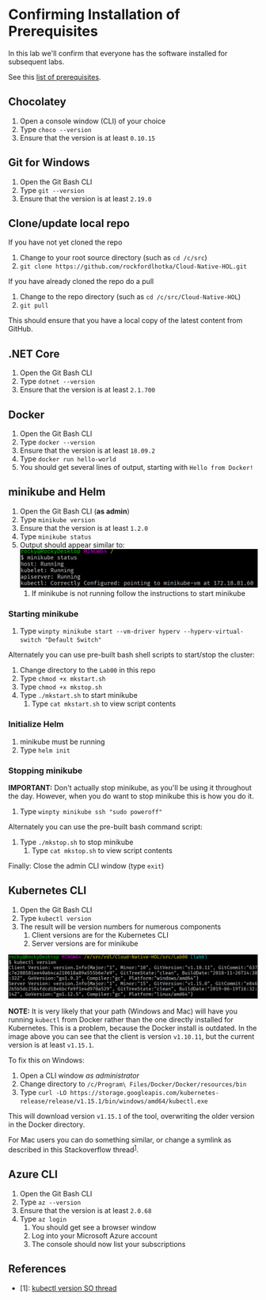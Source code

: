 # Confirming Installation of Prerequisites

In this lab we'll confirm that everyone has the software installed for subsequent labs.

See this [list of prerequisites](https://github.com/rockfordlhotka/Cloud-Native-HOL/blob/master/docs/prerequisites.md).

## Chocolatey

1. Open a console window (CLI) of your choice
1. Type `choco --version`
1. Ensure that the version is at least `0.10.15`

## Git for Windows

1. Open the Git Bash CLI
1. Type `git --version`
1. Ensure that the version is at least `2.19.0`

## Clone/update local repo

If you have not yet cloned the repo

1. Change to your root source directory (such as `cd /c/src`)
1. `git clone https://github.com/rockfordlhotka/Cloud-Native-HOL.git`

If you have already cloned the repo do a pull

1. Change to the repo directory (such as `cd /c/src/Cloud-Native-HOL`)
1. `git pull`

This should ensure that you have a local copy of the latest content from GitHub.

## .NET Core

1. Open the Git Bash CLI
1. Type `dotnet --version`
1. Ensure that the version is at least `2.1.700`

## Docker

1. Open the Git Bash CLI
1. Type `docker --version`
1. Ensure that the version is at least `18.09.2`
1. Type `docker run hello-world`
1. You should get several lines of output, starting with `Hello from Docker!`

## minikube and Helm

1. Open the Git Bash CLI (**as admin**)
1. Type `minikube version`
1. Ensure that the version is at least `1.2.0`
1. Type `minikube status`
1. Output should appear similar to: ![mkstatus](images/mkstatus.png)
   1. If minikube is not running follow the instructions to start minikube

### Starting minikube

1. Type `winpty minikube start --vm-driver hyperv --hyperv-virtual-switch "Default Switch"`

Alternately you can use pre-built bash shell scripts to start/stop the cluster:

1. Change directory to the `Lab00` in this repo
1. Type `chmod +x mkstart.sh`
1. Type `chmod +x mkstop.sh`
1. Type `./mkstart.sh` to start minikube
   1. Type `cat mkstart.sh` to view script contents

### Initialize Helm

1. minikube must be running
1. Type `helm init`

### Stopping minikube

**IMPORTANT:** Don't actually stop minikube, as you'll be using it throughout the day. However, when you do want to stop minikube this is how you do it.

1. Type `winpty minikube ssh "sudo poweroff"`

Alternately you can use the pre-built bash command script:

1. Type `./mkstop.sh` to stop minikube
   1. Type `cat mkstop.sh` to view script contents


Finally: Close the admin CLI window (type `exit`)

## Kubernetes CLI

1. Open the Git Bash CLI
1. Type `kubectl version`
1. The result will be version numbers for numerous components
   1. Client versions are for the Kubernetes CLI
   2. Server versions are for minikube

![kubectl version](images/kubectlversion.png)

**NOTE:** It is very likely that your path (Windows and Mac) will have you running `kubectl` from Docker rather than the one directly installed for Kubernetes. This is a problem, because the Docker install is outdated. In the image above you can see that the client is version `v1.10.11`, but the current version is at least `v1.15.1`.

To fix this on Windows:

1. Open a CLI window _as administrator_
1. Change directory to `/c/Program\ Files/Docker/Docker/resources/bin`
1. Type `curl -LO https://storage.googleapis.com/kubernetes-release/release/v1.15.1/bin/windows/amd64/kubectl.exe`

This will download version `v1.15.1` of the tool, overwriting the older version in the Docker directory.

For Mac users you can do something similar, or change a symlink as described in this Stackoverflow thread<sup>[1](#1)</sup>.

## Azure CLI

1. Open the Git Bash CLI
1. Type `az --version`
1. Ensure that the version is at least `2.0.68`
1. Type `az login`
   1. You should get see a browser window
   1. Log into your Microsoft Azure account
   1. The console should now list your subscriptions

## References

* <a name="#1">[1]</a>: [kubectl version SO thread](https://stackoverflow.com/questions/55417410/kubernetes-create-deployment-unexpected-schemaerror)
